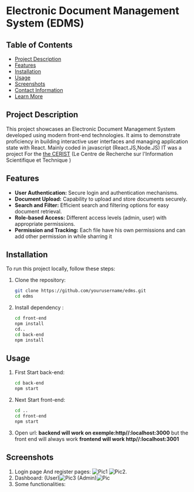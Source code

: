 # Electronic Document Management System (EDMS)

## Table of Contents

- [Project Description](#project-description)
- [Features](#features)
- [Installation](#installation)
- [Usage](#usage)
- [Screenshots](#screenshots)
- [Contact Information](#contact-information)
- [Learn More](#learn-more)

## Project Description

This project showcases an Electronic Document Management System developed using modern front-end technologies.
It aims to demonstrate proficiency in building interactive user interfaces and managing application state with React.
Mainly coded in javascript (React.JS,Node.JS)
IT was a project For the [the CERIST](https://www.cerist.dz/index.php/fr/) (Le Centre de Recherche sur l'Information Scientifique et Technique )
## Features

- **User Authentication:** Secure login and authentication mechanisms.
- **Document Upload:** Capability to upload and store documents securely.
- **Search and Filter:** Efficient search and filtering options for easy document retrieval.
- **Role-based Access:** Different access levels (admin, user) with appropriate permissions.
- **Permission and Tracking:** Each file have his own permissions and can add other permission in while sharring it

## Installation

To run this project locally, follow these steps:

1. Clone the repository:

   ```sh
   git clone https://github.com/yourusername/edms.git
   cd edms
2. Install dependency :
   ```sh
   cd front-end
   npm install
   cd..
   cd back-end
   npm install
## Usage   
1. First Start back-end:
   ```sh
   cd back-end
   npm start
2. Next Start front-end:
   ```sh
   cd ..
   cd front-end
   npm start
3. Open url: **backend will work on exemple:http//:localhost:3000**
   but the front end will always work
   **frontend will work http//:localhost:3001**
## Screenshots
1. Login page And register pages:
![Pic1](screenshots/Screenshot_2024-05-17_184841.png)
![Pic2](screenshots/pi2.png).
2. Dashboard:
(User)![Pic3](screenshots/dashboard-employee.png)
(Admin)![Pic](screenshots/Screenshot_4.png)
3. Some functionalities:
 
